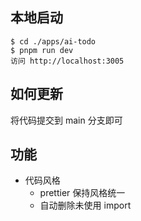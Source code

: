 ## 本地启动
```shell
$ cd ./apps/ai-todo
$ pnpm run dev
访问 http://localhost:3005
```


## 如何更新
将代码提交到 main 分支即可

## 功能

- 代码风格
  - prettier 保持风格统一
  - 自动删除未使用 import 


